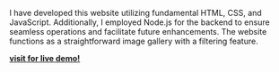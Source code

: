 I have developed this website utilizing fundamental HTML, CSS, and JavaScript.
Additionally, I employed Node.js for the backend to ensure seamless operations and facilitate future enhancements. 
The website functions as a straightforward image gallery with a filtering feature.

[**visit for live demo!**](https://imagegallery-io.onrender.com)
